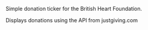 Simple donation ticker for the British Heart Foundation.

Displays donations using the API from justgiving.com